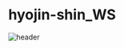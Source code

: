 # hyojin-shin_WS
![header](https://capsule-render.vercel.app/api?type=waving&color=DCCBED&height=250&section=header&text=HyoJin%20SHIN&fontSize=90&animation=fadeIn&fontAlignY=38&desc=%20&descAlignY=62&descAlign=62)
